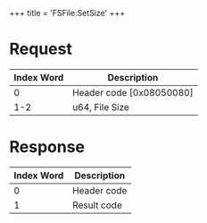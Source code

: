 +++
title = 'FSFile:SetSize'
+++

# Request

| Index Word | Description                |
|------------|----------------------------|
| 0          | Header code \[0x08050080\] |
| 1-2        | u64, File Size             |

# Response

| Index Word | Description |
|------------|-------------|
| 0          | Header code |
| 1          | Result code |
